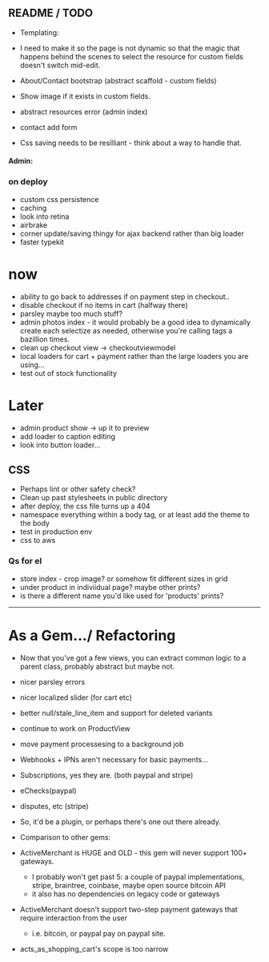 
## README / TODO


- Templating:

- I need to make it so the page is not dynamic so that the magic that happens behind the scenes to
  select the resource for custom fields doesn't switch mid-edit.

- About/Contact bootstrap (abstract scaffold - custom fields)

- Show image if it exists in custom fields.

- abstract resources error (admin index)

- contact add form

- Css saving needs to be resilliant - think about a way to handle that.

#### Admin:


### on deploy
- custom css persistence 
- caching
- look into retina
- airbrake
- corner update/saving thingy for ajax backend rather than big loader
- faster typekit

# now
- ability to go back to addresses if on payment step in checkout..
- disable checkout if no items in cart (halfway there)
- parsley maybe too much stuff?
- admin photos index - it would probably be a good idea to dynamically create each selectize as needed, otherwise you're calling tags a bazillion times.
- clean up checkout view -> checkoutviewmodel
- local loaders for cart + payment rather than the large loaders you are using...
- test out of stock functionality

# Later
- admin product show -> up it to preview
- add loader to caption editing
- look into button loader...

## CSS
- Perhaps lint or other safety check?
- Clean up past stylesheets in public directory
- after deploy, the css file turns up a 404
- namespace everything within a body tag, or at least add the theme to the body
- test in production env
- css to aws

### Qs for el
- store index - crop image?  or somehow fit different sizes in grid
- under product in indiviidual page?  maybe other prints?
- is there a different name you'd like used for 'products'  prints?



---


# As a Gem.../ Refactoring
- Now that you've got a few views, you can extract common logic to a parent class, probably abstract but maybe not.
- nicer parsley errors
- nicer localized slider (for cart etc)
- better null/stale_line_item and support for deleted variants
- continue to work on ProductView
- move payment processesing to a background job 
 
- Webhooks + IPNs aren't necessary for basic payments...
 - Subscriptions, yes they are. (both paypal and stripe)
 - eChecks(paypal)
 - disputes, etc (stripe)
 - So, it'd be a plugin, or perhaps there's one out there already. 
 
- Comparison to other gems:
 - ActiveMerchant is HUGE and OLD - this gem will never support 100+ gateways.  
   - I probably won't get past 5: a couple of paypal implementations, stripe, braintree, coinbase, maybe open source bitcoin API
   - it also has no dependencies on legacy code or gateways
 - ActiveMerchant doesn't support two-step payment gateways that require interaction from the user
   - i.e. bitcoin, or paypal pay on paypal site.

 - acts_as_shopping_cart's scope is too narrow